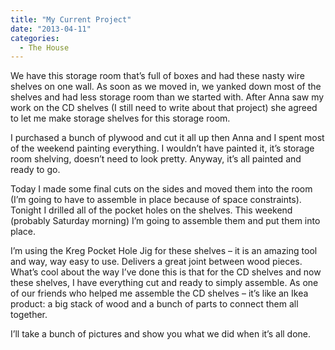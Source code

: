 ```yaml
---
title: "My Current Project"
date: "2013-04-11"
categories: 
  - The House
---
```


We have this storage room that’s full of boxes and had these nasty wire shelves on one wall. As soon as we moved in, we yanked down most of the shelves and had less storage room than we started with. After Anna saw my work on the CD shelves (I still need to write about that project) she agreed to let me make storage shelves for this storage room.

I purchased a bunch of plywood and cut it all up then Anna and I spent most of the weekend painting everything. I wouldn’t have painted it, it’s storage room shelving, doesn’t need to look pretty. Anyway, it’s all painted and ready to go.

Today I made some final cuts on the sides and moved them into the room (I’m going to have to assemble in place because of space constraints). Tonight I drilled all of the pocket holes on the shelves. This weekend (probably Saturday morning) I’m going to assemble them and put them into place.

I’m using the Kreg Pocket Hole Jig for these shelves – it is an amazing tool and way, way easy to use. Delivers a great joint between wood pieces. What’s cool about the way I’ve done this is that for the CD shelves and now these shelves, I have everything cut and ready to simply assemble. As one of our friends who helped me assemble the CD shelves – it’s like an Ikea product: a big stack of wood and a bunch of parts to connect them all together.

I’ll take a bunch of pictures and show you what we did when it’s all done.
